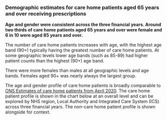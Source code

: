 ### Demographic estimates for care home patients aged 65 years and over receiving prescriptions

__Age and gender were consistent across the three financial years. Around two thirds of care home patients aged 65 years and over were female and 6 in 10 were aged 85 years and over.__

The number of care home patients increases with age, with the highest age band (90+) typically having the greatest number of care home patients. At some geographic levels lower age bands (such as 85-89) had higher patient counts than the highest (90+) age band.

There were more females than males at all geographic levels and age bands. Females aged 90+ was nearly always the largest group.

The age and gender profile of care home patients is broadly comparable to [ONS Estimates of care home patients from April 2020](https://www.ons.gov.uk/peoplepopulationandcommunity/birthsdeathsandmarriages/deaths/adhocs/12215carehomeandnoncarehomepopulationsusedinthedeathsinvolvingcovid19inthecaresectorarticleenglandandwales). The care home patient profile is shown in the chart below at an overall level and can be explored by NHS region, Local Authority and Integrated Care System (ICS) across three financial years. The non-care home patient profile is shown alongside for context.
